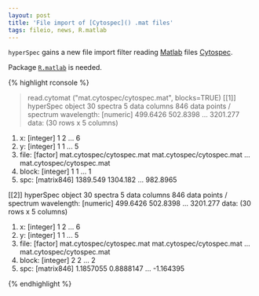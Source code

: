 ```yaml
--- 
layout: post
title: 'File import of [Cytospec]() .mat files'
tags: fileio, news, R.matlab
---
```


`hyperSpec` gains a new file import filter reading [Matlab](www.mathworks.com/products/matlab/) files
[Cytospec](www.cytospec.com). 

Package [`R.matlab`](http://cran.r-project.org/web/packages/R.matlab/index.html) is needed.

{% highlight rconsole %}
> read.cytomat ("mat.cytospec/cytospec.mat", blocks=TRUE)
[[1]]
hyperSpec object
   30 spectra
   5 data columns
   846 data points / spectrum
wavelength:  [numeric] 499.6426 502.8398 ... 3201.277 
data:  (30 rows x 5 columns)
   1. x:  [integer] 1 2 ... 6 
   2. y:  [integer] 1 1 ... 5 
   3. file:  [factor] mat.cytospec/cytospec.mat mat.cytospec/cytospec.mat ... mat.cytospec/cytospec.mat 
   4. block:  [integer] 1 1 ... 1 
   5. spc:  [matrix846] 1389.549 1304.182 ... 982.8965 

[[2]]
hyperSpec object
   30 spectra
   5 data columns
   846 data points / spectrum
wavelength:  [numeric] 499.6426 502.8398 ... 3201.277 
data:  (30 rows x 5 columns)
   1. x:  [integer] 1 2 ... 6 
   2. y:  [integer] 1 1 ... 5 
   3. file:  [factor] mat.cytospec/cytospec.mat mat.cytospec/cytospec.mat ... mat.cytospec/cytospec.mat 
   4. block:  [integer] 2 2 ... 2 
   5. spc:  [matrix846] 1.1857055 0.8888147 ... -1.164395 

{% endhighlight %}
